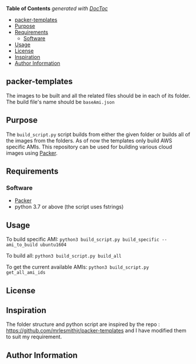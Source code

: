 <!-- START doctoc generated TOC please keep comment here to allow auto update -->
<!-- DON'T EDIT THIS SECTION, INSTEAD RE-RUN doctoc TO UPDATE -->
**Table of Contents**  *generated with [DocToc](https://github.com/thlorenz/doctoc)*

- [packer-templates](#packer-templates)
- [Purpose](#purpose)
- [Requirements](#requirements)
  - [Software](#software)
- [Usage](#usage)
- [License](#license)
- [Inspiration](#inspiration)
- [Author Information](#author-information)

<!-- END doctoc generated TOC please keep comment here to allow auto update -->

## packer-templates
The images to be built and all the related files should be in each of its folder. The build file's name should be `baseAmi.json`

## Purpose
The `build_script.py` script builds from either the given folder or builds all of the images from the folders. As of now the templates only build AWS specific AMIs.
This repository can be used for building various cloud images using [Packer](https://www.packer.io).

## Requirements

### Software

- [Packer](https://www.packer.io)
- python 3.7 or above (the script uses fstrings)

## Usage
To build specific AMI:
```python3 build_script.py build_specific --ami_to_build ubuntu1604```

To build all:
```python3 build_script.py build_all```

To get the current available AMIs:
```python3 build_script.py get_all_ami_ids```

## License

## Inspiration

The folder structure and python script are inspired by the repo : https://github.com/mrlesmithjr/packer-templates and I have modified them to suit my requirement.

## Author Information
